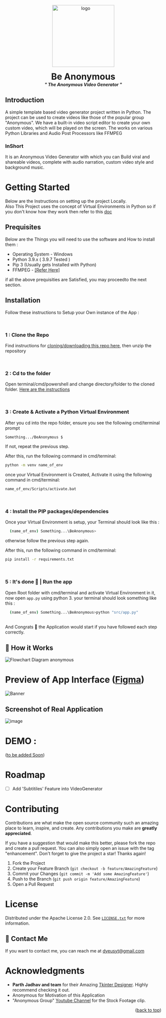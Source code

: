 <div id="top"></div>

<p align="center">
  <img width="200" src="https://user-images.githubusercontent.com/87000693/205107683-ba6896dc-6776-48c6-9ae8-d4b13c4751ab.png" alt="logo">
  <h1 align="center" style="margin: 0 auto 0 auto;">Be Anonymous</h1>
  <h5 align="center" style="margin: 0 auto 0 auto;"> " The Anonymous Video Generator "</h5>
  </p>


 ##  Introduction
A simple template based video generator project written in Python. The project can be used to create videos like those of the popular group "Anonymous". We have a built-in video script editor to create your own custom video, which will be played on the screen. The works on various Python Libraries and Audio Post Processors like FFMPEG

### InShort
It is an Anonymous Video Generator with which you can Build viral and shareable videos, complete with audio narration, custom video style and background music.


  
# Getting Started  
Below are the Instructions on setting up the project Locally.</br>
Also This Project uses the concept of Virtual Environments in Python so if you don't know how they work then refer to this [doc](
https://docs.python.org/3/tutorial/venv.html)


## Prequisites 
Below are the Things you will need to use the software and How to install them :
- Operating System - Windows
- Python 3.9.x ( 3.9.7 Tested )
- Pip 3 (Usually gets Installed with Python)
- FFMPEG - [[Refer Here]](https://github.com/MambaCodes/BeAnonymous/blob/main/src/ffmpeg/readme.md)

if all the above prequisities are Satisfied, you may proceedto the next section.

## Installation
Follow these instructions to Setup your Own instance of the App :

</br>


### 1 : Clone the Repo 
Find instructions for [cloning/downloading this repo here](https://docs.github.com/en/repositories/creating-and-managing-repositories/cloning-a-repository), then unzip the repository

</br>

### 2 : Cd to the folder

Open terminal/cmd/powershell and change directory/folder to the cloned folder. [Here are the instructions](https://www.howtogeek.com/659411/how-to-change-directories-in-command-prompt-on-windows-10/)

</br>


### 3 : Create & Activate a Python Virtual Environment
After you cd into the repo folder, ensure you see the following cmd/terminal prompt

```sh
Something.../BeAnonymous $
```

If not, repeat the previous step.

After this, run the following command in cmd/terminal:
```sh
python -m venv name_of_env
```

once your Virtual Environment is Created, Activate it using the following command in cmd/terminal:
```sh
name_of_env/Scripts/activate.bat
```

</br>

### 4 : Install the PIP packages/dependencies
Once your Virtual Environment is setup, your Terminal should look like this :
```sh
  (name_of_env) Something...\BeAnonymous>
```
otherwise follow the previous step again.

After this, run the following command in cmd/terminal:

```sh
pip install -r requirements.txt
```

</br>

### 5 : It's done 🎉 | Run the app
Open Root folder with cmd/terminal and activate Virtual Environment in it, now open `app.py` using python 3.
your terminal should look something like this :
```bash
  (name_of_env) Something...\BeAnonymous>python "src/app.py"
```
</br>
And Congrats 🎉 the Application would start if you have followed each step correctly.


</br>
  


## 📐 How it Works
![Flowchart Diagram anonymous](https://user-images.githubusercontent.com/87000693/205112261-6e994daf-42d4-4adf-a835-3de2aff2d848.png)



# Preview of App Interface ([Figma](https://www.figma.com/file/j5xS8mmcligDYr73Ba55Ru/BeAnonymous?node-id=0%3A1&t=CwW9WR9BCzLs5T4b-1))
![Banner](https://user-images.githubusercontent.com/87000693/205113602-3353c7c7-3b2f-4463-9464-683fe5120304.png)

## Screenshot of Real Application
![image](https://user-images.githubusercontent.com/87000693/205495685-008898e3-5a8c-4c1e-bea2-01565b956fc7.png)


# DEMO : 
([to be added Soon](www.youtube.com/dyeusyt))


# Roadmap

- [ ] Add 'Subtitiles' Feature into VideoGenerator 


# Contributing

Contributions are what make the open source community such an amazing place to learn, inspire, and create. Any contributions you make are **greatly appreciated**.

If you have a suggestion that would make this better, please fork the repo and create a pull request. You can also simply open an issue with the tag "enhancement".
Don't forget to give the project a star! Thanks again!

1. Fork the Project
2. Create your Feature Branch (`git checkout -b feature/AmazingFeature`)
3. Commit your Changes (`git commit -m 'Add some AmazingFeature'`)
4. Push to the Branch (`git push origin feature/AmazingFeature`)
5. Open a Pull Request

# License

Distributed under the Apache License 2.0. See [`LICENSE.txt`](/LICENSE.txt) for more information.


## 📝 Contact Me

If you want to contact me, you can
reach me at dyeusyt@gmail.com

# Acknowledgments

-   **Parth Jadhav and team** for their Amazing [Tkinter Designer](https://github.com/ParthJadhav/Tkinter-Designer). Highly recommend checking it out.
-   Anonymous for Motivation of this Application
-   "Anonymous Group" [Youtube Channel](https://www.youtube.com/@AnonymousGroup) for the Stock Footage clip.

<p align="right">(<a href="#top">back to top</a>)</p>




